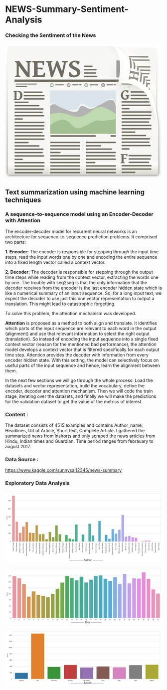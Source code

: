 # NEWS-Summary-Sentiment-Analysis
### Checking the Sentiment of the News

![](https://github.com/ShivankUdayawal/NEWS-Summary-Sentiment-Analysis/blob/main/Data%20Visualization/01.jpg)

## Text summarization using machine learning techniques
### A sequence-to-sequence model using an Encoder-Decoder with Attention
The encoder-decoder model for recurrent neural networks is an architecture for sequence-to-sequence prediction problems. It comprised two parts:

 **1. Encoder:** The encoder is responsible for stepping through the input time steps, read the input words one by one and encoding the entire sequence into a fixed length vector called a context vector.

 **2. Decoder:** The decoder is responsible for stepping through the output time steps while reading from the context vector, extracting the words one by one. The trouble with seq2seq is that the only information that the decoder receives from the encoder is the last encoder hidden state which is like a numerical summary of an input sequence. So, for a long input text, we expect the decoder to use just this one vector representation to output a translation. This might lead to catastrophic forgetting.

To solve this problem, the attention mechanism was developed.

**Attention** is proposed as a method to both align and translate. It identifies which parts of the input sequence are relevant to each word in the output (alignment) and use that relevant information to select the right output (translation). So instead of encoding the input sequence into a single fixed context vector (reason for the mentioned bad performance), the attention model develops a context vector that is filtered specifically for each output time step. Attention provides the decoder with information from every encoder hidden state. With this setting, the model can selectively focus on useful parts of the input sequence and hence, learn the alignment between them.

In the next few sections we will go through the whole process: Load the datasets and vector representation, build the vocabulary, define the encoder, decoder and attention mechanism. Then we will code the train stage, iterating over the datasets, and finally we will make the predictions for the validation dataset to get the value of the metrics of interest.

### Content :
The dataset consists of 4515 examples and contains Author_name, Headlines, Url of Article, Short text, Complete Article. I gathered the summarized news from Inshorts and only scraped the news articles from Hindu, Indian times and Guardian. Time period ranges from febrauary to august 2017.

### Data Source :
https://www.kaggle.com/sunnysai12345/news-summary

### Exploratory Data Analysis

![](https://github.com/ShivankUdayawal/NEWS-Summary-Sentiment-Analysis/blob/main/Data%20Visualization/10.jpg)

![](https://github.com/ShivankUdayawal/NEWS-Summary-Sentiment-Analysis/blob/main/Data%20Visualization/11.jpg)

![](https://github.com/ShivankUdayawal/NEWS-Summary-Sentiment-Analysis/blob/main/Data%20Visualization/12.jpg)
